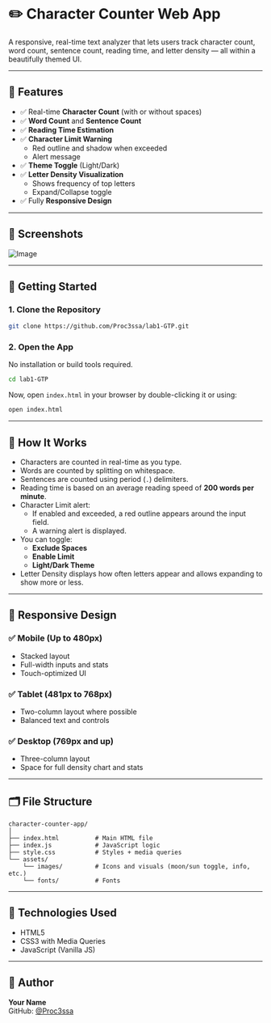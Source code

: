 # ✏️ Character Counter Web App

A responsive, real-time text analyzer that lets users track character count, word count, sentence count, reading time, and letter density — all within a beautifully themed UI.

---

## 🌟 Features

- ✅ Real-time **Character Count** (with or without spaces)
- ✅ **Word Count** and **Sentence Count**
- ✅ **Reading Time Estimation**
- ✅ **Character Limit Warning**
  - Red outline and shadow when exceeded
  - Alert message
- ✅ **Theme Toggle** (Light/Dark)
- ✅ **Letter Density Visualization**
  - Shows frequency of top letters
  - Expand/Collapse toggle
- ✅ Fully **Responsive Design**

---

## 📸 Screenshots

![Image](./assets/preview.jpg)

---

## 🚀 Getting Started

### 1. Clone the Repository

```bash
git clone https://github.com/Proc3ssa/lab1-GTP.git
```

### 2. Open the App

No installation or build tools required.

```bash
cd lab1-GTP
```

Now, open `index.html` in your browser by double-clicking it or using:

```bash
open index.html
```

---

## 🧠 How It Works

- Characters are counted in real-time as you type.
- Words are counted by splitting on whitespace.
- Sentences are counted using period (`.`) delimiters.
- Reading time is based on an average reading speed of **200 words per minute**.
- Character Limit alert:
  - If enabled and exceeded, a red outline appears around the input field.
  - A warning alert is displayed.
- You can toggle:
  - **Exclude Spaces**
  - **Enable Limit**
  - **Light/Dark Theme**
- Letter Density displays how often letters appear and allows expanding to show more or less.

---

## 📱 Responsive Design

### ✅ Mobile (Up to 480px)

- Stacked layout
- Full-width inputs and stats
- Touch-optimized UI

### ✅ Tablet (481px to 768px)

- Two-column layout where possible
- Balanced text and controls

### ✅ Desktop (769px and up)

- Three-column layout
- Space for full density chart and stats

---

## 🗂️ File Structure

```
character-counter-app/
│
├── index.html          # Main HTML file
├── index.js            # JavaScript logic
├── style.css           # Styles + media queries
└── assets/
    └── images/         # Icons and visuals (moon/sun toggle, info, etc.)
    └── fonts/          # Fonts
```

---

## 🧪 Technologies Used

- HTML5
- CSS3 with Media Queries
- JavaScript (Vanilla JS)

---

## 🙌 Author

**Your Name**  
GitHub: [@Proc3ssa](https://github.com/Proc3ssa)
